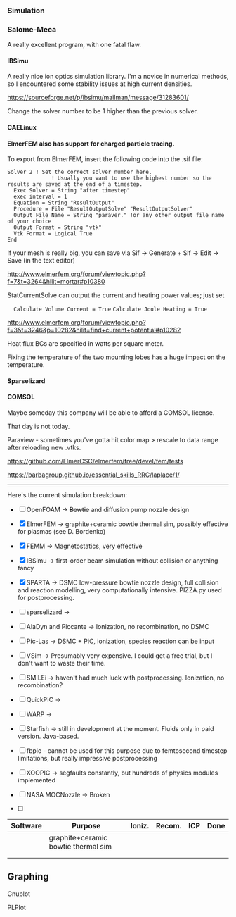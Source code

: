 ### Simulation

### Salome-Meca

A really excellent program, with one fatal flaw.

#### IBSimu

A really nice ion optics simulation library. I'm a novice in numerical methods, so I encountered some stability issues at high current densities. 

https://sourceforge.net/p/ibsimu/mailman/message/31283601/

Change the solver number to be 1 higher than the previous solver.

#### CAELinux

#### ElmerFEM also has support for charged particle tracing.

To export from ElmerFEM, insert the following code into the .sif file: 

```
Solver 2 ! Set the correct solver number here.
              ! Usually you want to use the highest number so the results are saved at the end of a timestep.
  Exec Solver = String "after timestep"
  exec interval = 1
  Equation = String "ResultOutput"
  Procedure = File "ResultOutputSolve" "ResultOutputSolver"
  Output File Name = String "paraver." !or any other output file name of your choice
  Output Format = String "vtk"
  Vtk Format = Logical True
End
```

If your mesh is really big, you can save via Sif -> Generate + Sif -> Edit -> Save (in the text editor)

http://www.elmerfem.org/forum/viewtopic.php?f=7&t=3264&hilit=mortar#p10380

StatCurrentSolve can output the current and heating power values; just set

`  Calculate Volume Current = True`
  `Calculate Joule Heating = True`

http://www.elmerfem.org/forum/viewtopic.php?f=3&t=3246&p=10282&hilit=find+current+potential#p10282

Heat flux BCs are specified in watts per square meter. 

Fixing the temperature of the two mounting lobes has a huge impact on the temperature. 

#### Sparselizard

#### COMSOL

Maybe someday this company will be able to afford a COMSOL license.

That day is not today.



Paraview - sometimes you've gotta hit color map > rescale to data range after reloading new .vtks.

https://github.com/ElmerCSC/elmerfem/tree/devel/fem/tests

https://barbagroup.github.io/essential_skills_RRC/laplace/1/







<hr>

Here's the current simulation breakdown:

- [ ] OpenFOAM -> ~~Bowtie~~ and diffusion pump nozzle design
- [x] ElmerFEM -> graphite+ceramic bowtie thermal sim, possibly effective for plasmas (see D. Bordenko)
- [x] FEMM -> Magnetostatics, very effective
- [x] IBSimu -> first-order beam simulation without collision or anything fancy
- [x] SPARTA -> DSMC low-pressure bowtie nozzle design, full collision and reaction modelling, very computationally intensive. PIZZA.py used for postprocessing.
- [ ] sparselizard -> 
- [ ] AlaDyn and Piccante -> Ionization, no recombination, no DSMC
- [ ] Pic-Las -> DSMC + PiC, ionization, species reaction can be input
- [ ] VSim -> Presumably very expensive. I could get a free trial, but I don't want to waste their time.
- [ ] SMILEi -> haven't had much luck with postprocessing. Ionization, no recombination?
- [ ] QuickPIC -> 
- [ ] WARP -> 
- [ ] Starfish -> still in development at the moment. Fluids only in paid version. Java-based.

- [ ] fbpic - cannot be used for this purpose due to femtosecond timestep limitations, but really impressive postprocessing
- [ ] XOOPIC -> segfaults constantly, but hundreds of physics modules implemented
- [ ] NASA MOCNozzle -> Broken 
- [ ] 

| Software | Purpose                             | Ioniz. | Recom. | ICP  | Done |
| -------- | ----------------------------------- | ------ | ------ | ---- | ---- |
|          | graphite+ceramic bowtie thermal sim |        |        |      |      |
|          |                                     |        |        |      |      |
|          |                                     |        |        |      |      |

## Graphing

Gnuplot 

PLPlot